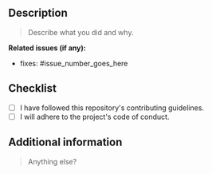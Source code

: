 ## Description

> Describe what you did and why.

**Related issues (if any):** 

- fixes: #issue_number_goes_here

## Checklist

- [ ] I have followed this repository's contributing guidelines.
- [ ] I will adhere to the project's code of conduct.

## Additional information

> Anything else?

